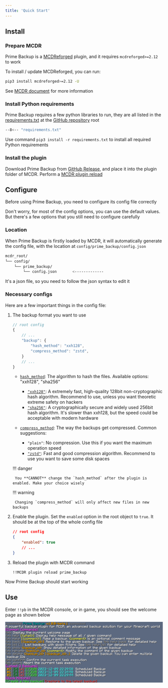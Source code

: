 ```yaml
---
title: 'Quick Start'
---
```


## Install

### Prepare MCDR

Prime Backup is a [MCDReforged](https://github.com/Fallen-Breath/MCDReforged) plugin,
and it requires `mcdreforged>=2.12` to work 

To install / update MCDReforged, you can run:

```bash
pip3 install mcdreforged>=2.12 -U
```

See [MCDR document](https://mcdreforged.readthedocs.io/en/latest/quick_start.html) for more information

### Install Python requirements

Prime Backup requires a few python libraries to run, they are all listed in the
[requirements.txt](https://github.com/TISUnion/PrimeBackup/blob/master/requirements.txt) at the [GitHub repository](https://github.com/TISUnion/PrimeBackup) root

```bash title="requirements.txt"
--8<-- "requirements.txt"
```

Use command `pip3 install -r requirements.txt` to install all required Python requirements

### Install the plugin

Download Prime Backup from [GitHub Release](https://github.com/TISUnion/PrimeBackup/releases), 
and place it into the plugin folder of MCDR. Perform a [MCDR plugin reload](https://mcdreforged.readthedocs.io/en/latest/command.html#hot-reloads)

## Configure

Before using Prime Backup, you need to configure its config file correctly

Don't worry, for most of the config options, you can use the default values. 
But there's a few options that you still need to configure carefully

### Location

When Prime Backup is firstly loaded by MCDR, it will automatically generate the config file,
with the location at `config/prime_backup/config.json`

```bash
mcdr_root/
└── config/
    └── prime_backup/
        └── config.json       <-------------
```

It's a json file, so you need to follow the json syntax to edit it

### Necessary configs

Here are a few important things in the config file:

1. The backup format you want to use

    ```js
    // root config
    {
        // ...
        "backup": {
            "hash_method": "xxh128",
            "compress_method": "zstd",
        }
        // ...
    }
    ```
   
    - [`hash_method`](config.md#hash_method): The algorithm to hash the files. Available options: "xxh128", "sha256"

        - [`"xxh128"`](https://github.com/Cyan4973/xxHash): A extremely fast, high-quality 128bit non-cryptographic hash algorithm. 
          Recommend to use, unless you want theoretic extreme safety on hackers
        - [`"sha256"`](https://en.wikipedia.org/wiki/SHA-2): A cryptographically secure and widely used 256bit hash algorithm.
          It's slower than xxh128, but the speed could be acceptable with modern hardware

    - [`compress_method`](config.md#compress_method): The way the backups get compressed. Common suggestions:

        - `"plain"`: No compression. Use this if you want the maximum operation speed
        - [`"zstd"`](https://github.com/facebook/zstd): Fast and good compression algorithm. Recommend to use you want to save some disk spaces
    
    !!! danger
    
        You **CANNOT** change the `hash_method` after the plugin is enabled. Make your choice wisely
    
    !!! warning

        Changing `compress_method` will only affect new files in new backups

2. Enable the plugin. Set the `enabled` option in the root object to `true`. It should be at the top of the whole config file

    ```json
    // root config
    {
        "enabled": true
        // ...
    }
    ```

3. Reload the plugin with MCDR command

    ```text
    !!MCDR plugin reload prime_backup
    ```

Now Prime Backup should start working

## Use

Enter `!!pb` in the MCDR console, or in game, you should see the welcome page as shown below

![welcome](img/pb_welcome.png)
